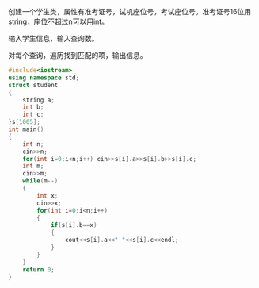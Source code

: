 创建一个学生类，属性有准考证号，试机座位号，考试座位号。准考证号16位用string，座位不超过n可以用int。

输入学生信息，输入查询数。

对每个查询，遍历找到匹配的项，输出信息。

```c++
#include<iostream>
using namespace std;
struct student
{
	string a;
	int b;
	int c;
}s[1005];
int main()
{
	int n;
	cin>>n;
	for(int i=0;i<n;i++) cin>>s[i].a>>s[i].b>>s[i].c;
	int m;
	cin>>m;
	while(m--)
	{
		int x;
		cin>>x;
		for(int i=0;i<n;i++)
		{
			if(s[i].b==x)
			{
				cout<<s[i].a<<" "<<s[i].c<<endl;
			}
		}
	}
	return 0;
} 
```

